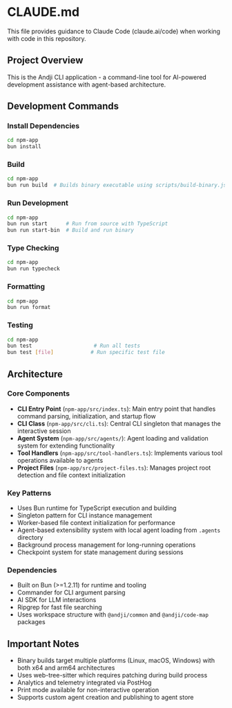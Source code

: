 # CLAUDE.md

This file provides guidance to Claude Code (claude.ai/code) when working with code in this repository.

## Project Overview

This is the Andji CLI application - a command-line tool for AI-powered development assistance with agent-based architecture.

## Development Commands

### Install Dependencies
```bash
cd npm-app
bun install
```

### Build
```bash
cd npm-app
bun run build  # Builds binary executable using scripts/build-binary.js
```

### Run Development
```bash
cd npm-app
bun run start      # Run from source with TypeScript
bun run start-bin  # Build and run binary
```

### Type Checking
```bash
cd npm-app
bun run typecheck
```

### Formatting
```bash
cd npm-app
bun run format
```

### Testing
```bash
cd npm-app
bun test                    # Run all tests
bun test [file]            # Run specific test file
```

## Architecture

### Core Components

- **CLI Entry Point** (`npm-app/src/index.ts`): Main entry point that handles command parsing, initialization, and startup flow
- **CLI Class** (`npm-app/src/cli.ts`): Central CLI singleton that manages the interactive session
- **Agent System** (`npm-app/src/agents/`): Agent loading and validation system for extending functionality
- **Tool Handlers** (`npm-app/src/tool-handlers.ts`): Implements various tool operations available to agents
- **Project Files** (`npm-app/src/project-files.ts`): Manages project root detection and file context initialization

### Key Patterns

- Uses Bun runtime for TypeScript execution and building
- Singleton pattern for CLI instance management
- Worker-based file context initialization for performance
- Agent-based extensibility system with local agent loading from `.agents` directory
- Background process management for long-running operations
- Checkpoint system for state management during sessions

### Dependencies

- Built on Bun (>=1.2.11) for runtime and tooling
- Commander for CLI argument parsing
- AI SDK for LLM interactions
- Ripgrep for fast file searching
- Uses workspace structure with `@andji/common` and `@andji/code-map` packages

## Important Notes

- Binary builds target multiple platforms (Linux, macOS, Windows) with both x64 and arm64 architectures
- Uses web-tree-sitter which requires patching during build process
- Analytics and telemetry integrated via PostHog
- Print mode available for non-interactive operation
- Supports custom agent creation and publishing to agent store
